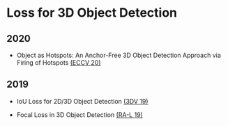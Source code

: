 # Loss for 3D Object Detection

## 2020

- Object as Hotspots: An Anchor-Free 3D Object Detection Approach via Firing of Hotspots [(ECCV 20)](https://www.ecva.net/papers/eccv_2020/papers_ECCV/papers/123660069.pdf)

## 2019

- IoU Loss for 2D/3D Object Detection [(3DV 19)](https://arxiv.org/pdf/1908.03851.pdf)

- Focal Loss in 3D Object Detection [(RA-L 19)](https://ieeexplore.ieee.org/stamp/stamp.jsp?arnumber=8624385)